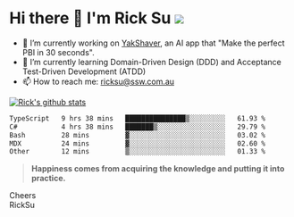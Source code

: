 # Hi there 👋 I'm Rick Su ![](https://komarev.com/ghpvc/?username=ricksu978)
<!--
**ricksu978/ricksu978** is a ✨ _special_ ✨ repository because its `README.md` (this file) appears on your GitHub profile.

Here are some ideas to get you started:
-->
- 🔭 I’m currently working on [YakShaver](https://yakshaver.ai/), an AI app that "Make the perfect PBI in 30 seconds".
- 🌱 I’m currently learning Domain-Driven Design (DDD) and Acceptance Test-Driven Development (ATDD)
- 📫 How to reach me: ricksu@ssw.com.au
<!--
- 👯 I’m looking to collaborate on ...
- 🤔 I’m looking for help with ...
- 💬 Ask me about ...
-->
<!--
- 😄 Pronouns: ...
- ⚡ Fun fact: ...
-->
[![Rick's github stats](https://github-readme-stats.vercel.app/api?username=ricksu978&theme=dark)](https://github.com/ricksu978/ricksu978)

<!--START_SECTION:waka-->

```txt
TypeScript   9 hrs 38 mins   ███████████████▒░░░░░░░░░   61.93 %
C#           4 hrs 38 mins   ███████▒░░░░░░░░░░░░░░░░░   29.79 %
Bash         28 mins         ▓░░░░░░░░░░░░░░░░░░░░░░░░   03.02 %
MDX          24 mins         ▓░░░░░░░░░░░░░░░░░░░░░░░░   02.60 %
Other        12 mins         ▒░░░░░░░░░░░░░░░░░░░░░░░░   01.33 %
```

<!--END_SECTION:waka-->

> **Happiness comes from acquiring the knowledge and putting it into practice.**

Cheers  
RickSu 
